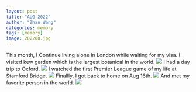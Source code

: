 ```yaml
---
layout: post
title: "AUG 2022"
author: "Zhan Wang"
categories: memory
tags: [memory]
image: 202208.jpg
---
```


<div class="article">
This month, I Continue living alone in London while waiting for my visa. I visited kew garden which is the largest botanical in the world.
<image src="../assets/img/202208/kewgarden.jpg"></image>
I had a day trip to Oxford.
<image src="../assets/img/202208/Oxford.jpg"></image>
I watched the first Premier League game of my life at Stamford Bridge.
<image src="../assets/img/202208/soccer.jpg"></image>
Finallly, I got back to home on Aug 16th.
<image src="../assets/img/202208/sf.JPG"></image>
And met my favorite person in the world.
<image src="../assets/img/202208/her.JPG"></image>
</div>


